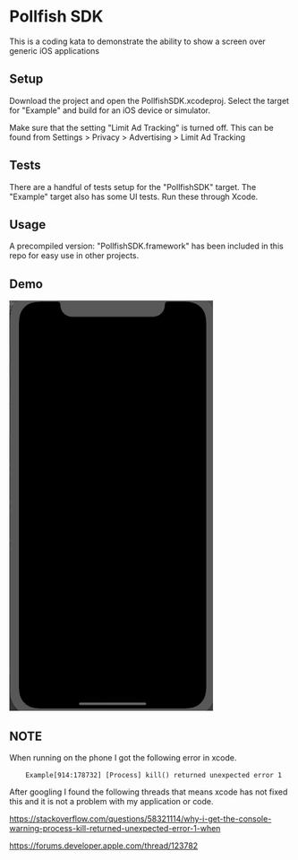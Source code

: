 # Pollfish SDK

This is a coding kata to demonstrate the ability to show a screen over generic iOS applications

## Setup

Download the project and open the PollfishSDK.xcodeproj. Select the target for "Example" and build for an iOS device or simulator.

Make sure that the setting "Limit Ad Tracking" is turned off. This can be found from Settings > Privacy > Advertising > Limit Ad Tracking

## Tests

There are a handful of tests setup for the "PollfishSDK" target. The "Example" target also has some UI tests. Run these through Xcode.

## Usage

A precompiled version: "PollfishSDK.framework" has been included in this repo for easy use in other projects.

## Demo

![Demo](pollfish.gif)

## **NOTE**

When running on the phone I got the following error in xcode.

```
    Example[914:178732] [Process] kill() returned unexpected error 1
```

After googling I found the following threads that means xcode has not fixed this and it is not a problem with my application or code.


https://stackoverflow.com/questions/58321114/why-i-get-the-console-warning-process-kill-returned-unexpected-error-1-when

https://forums.developer.apple.com/thread/123782